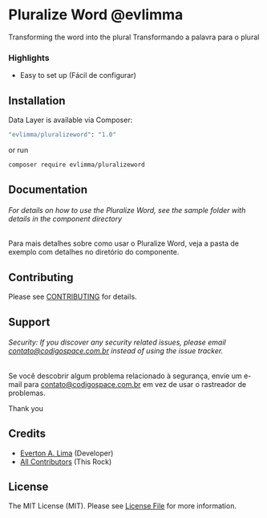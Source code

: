 # Pluralize Word @evlimma

Transforming the word into the plural
Transformando a palavra para o plural


### Highlights

- Easy to set up (Fácil de configurar)


## Installation

Data Layer is available via Composer:

```bash
"evlimma/pluralizeword": "1.0"
```

or run

```bash
composer require evlimma/pluralizeword
```


## Documentation

###### For details on how to use the Pluralize Word, see the sample folder with details in the component directory

Para mais detalhes sobre como usar o Pluralize Word, veja a pasta de exemplo com detalhes no diretório do componente.

## Contributing

Please see [CONTRIBUTING](https://github.com/evlimma/pluralizeword/blob/master/CONTRIBUTING.md) for details.

## Support

###### Security: If you discover any security related issues, please email contato@codigospace.com.br instead of using the issue tracker.

Se você descobrir algum problema relacionado à segurança, envie um e-mail para contato@codigospace.com.br em vez de usar o rastreador de problemas.

Thank you


## Credits

- [Everton A. Lima](https://github.com/evlimma) (Developer)
- [All Contributors](https://github.com/evlimma/pluralizeword/graphs/contributors) (This Rock)

## License

The MIT License (MIT). Please see [License File](https://github.com/evlimma/pluralizeword/blob/master/LICENSE) for more
information.
